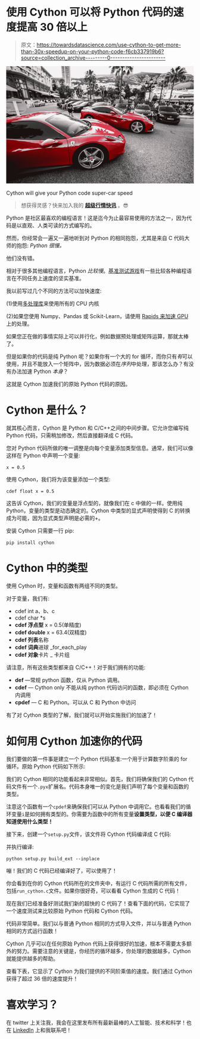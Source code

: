 # 使用 Cython 可以将 Python 代码的速度提高 30 倍以上

> 原文：<https://towardsdatascience.com/use-cython-to-get-more-than-30x-speedup-on-your-python-code-f6cb337919b6?source=collection_archive---------0----------------------->

![](img/46d4548c74f21127059f5539bed60bc0.png)

Cython will give your Python code super-car speed

> 想获得灵感？快来加入我的 [**超级行情快讯**](https://www.superquotes.co/?utm_source=mediumtech&utm_medium=web&utm_campaign=sharing) 。😎

Python 是社区最喜欢的编程语言！这是迄今为止最容易使用的方法之一，因为代码是以直观、人类可读的方式编写的。

然而，你经常会一遍又一遍地听到对 Python 的相同抱怨，尤其是来自 C 代码大师的抱怨: *Python 很慢。*

他们没有错。

相对于很多其他编程语言，Python *比较慢*。[基准测试游戏](https://benchmarksgame-team.pages.debian.net/benchmarksgame/fastest/gpp-python3.html?source=post_page---------------------------)有一些比较各种编程语言在不同任务上速度的坚实基准。

我以前写过几个不同的方法可以加快速度:

(1)使用[多处理库](/heres-how-you-can-get-a-2-6x-speed-up-on-your-data-pre-processing-with-python-847887e63be5)来使用所有的 CPU 内核

(2)如果您使用 Numpy、Pandas 或 Scikit-Learn，请使用 [Rapids 来加速 GPU](/heres-how-you-can-accelerate-your-data-science-on-gpu-4ecf99db3430) 上的处理。

如果您正在做的事情实际上可以并行化，例如数据预处理或矩阵运算，那就太棒了。

但是如果你的代码是纯 Python 呢？如果你有一个大的 for 循环，而你只有*有*可以使用，并且不能放入一个矩阵中，因为数据必须在*序列*中处理，那该怎么办？有没有办法加速 Python *本身*？

这就是 Cython 加速我们的原始 Python 代码的原因。

# Cython 是什么？

就其核心而言，Cython 是 Python 和 C/C++之间的中间步骤。它允许您编写纯 Python 代码，只需稍加修改，然后直接翻译成 C 代码。

您对 Python 代码所做的唯一调整是向每个变量添加类型信息。通常，我们可以像这样在 Python 中声明一个变量:

```
x = 0.5
```

使用 Cython，我们将为该变量添加一个类型:

```
cdef float x = 0.5
```

这告诉 Cython，我们的变量是浮点型的，就像我们在 c 中做的一样。使用纯 Python，变量的类型是动态确定的。Cython 中类型的显式声明使得到 C 的转换成为可能，因为显式类型声明是必需的+。

安装 Cython 只需要一行 pip:

```
pip install cython
```

# Cython 中的类型

使用 Cython 时，变量和函数有两组不同的类型。

对于变量，我们有:

*   cdef int a、b、c
*   cdef char *s
*   **cdef 浮点型** x = 0.5(单精度)
*   **cdef double** x = 63.4(双精度)
*   **cdef 列表**名称
*   **cdef 词典**进球 _for_each_play
*   **cdef 对象**卡片 _ 卡片组

请注意，所有这些类型都来自 C/C++！对于我们拥有的功能:

*   **def** —常规 python 函数，仅从 Python 调用。
*   **cdef** — Cython only 不能从纯 python 代码访问的函数，即必须在 Cython 内调用
*   **cpdef** — C 和 Python。可以从 C 和 Python 中访问

有了对 Cython 类型的了解，我们就可以开始实施我们的加速了！

# 如何用 Cython 加速你的代码

我们要做的第一件事是建立一个 Python 代码基准:一个用于计算数字阶乘的 for 循环。原始 Python 代码如下所示:

我们的 Cython 相同的功能看起来非常相似。首先，我们将确保我们的 Cython 代码文件有一个`.pyx`扩展名。代码本身唯一的变化是我们声明了每个变量和函数的类型。

注意这个函数有一个`cpdef`来确保我们可以从 Python 中调用它。也看看我们的循环变量`i`是如何拥有类型的。你需要为函数中的所有变量**设置类型，以便 C 编译器知道使用什么类型！**

接下来，创建一个`setup.py`文件，该文件将 Cython 代码编译成 C 代码:

并执行编译:

```
python setup.py build_ext --inplace
```

嘣！我们的 C 代码已经编译好了，可以使用了！

你会看到在你的 Cython 代码所在的文件夹中，有运行 C 代码所需的所有文件，包括`run_cython.c`文件。如果你很好奇，可以看看 Cython 生成的 C 代码！

现在我们已经准备好测试我们新的超快的 C 代码了！查看下面的代码，它实现了一个速度测试来比较原始 Python 代码和 Cython 代码。

代码非常简单。我们以与普通 Python 相同的方式导入文件，并以与普通 Python 相同的方式运行函数！

Cython 几乎可以在任何原始 Python 代码上获得很好的加速，根本不需要太多额外的努力。需要注意的关键是，你经历的循环越多，你处理的数据越多，Cython 就能提供越多的帮助。

查看下表，它显示了 Cython 为我们提供的不同阶乘值的速度。我们通过 Cython 获得了超过 36 倍的速度提升！

# 喜欢学习？

在 twitter 上关注我，我会在这里发布所有最新最棒的人工智能、技术和科学！也在 [LinkedIn](https://www.linkedin.com/in/georgeseif/) 上和我联系吧！